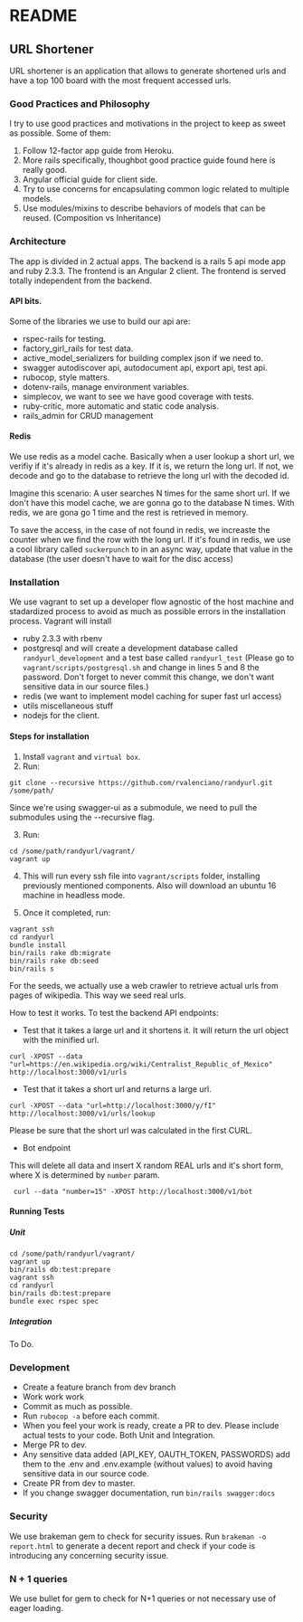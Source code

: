 # README

## URL Shortener

URL shortener is an application that allows to generate shortened urls and have a top 100 board
with the most frequent accessed urls.

### Good Practices and Philosophy

I try to use good practices and motivations in the project to keep as sweet as possible. Some of them:

1. Follow 12-factor app guide from Heroku.
2. More rails specifically, thoughbot good practice guide found here is really good.
3. Angular official guide for client side.
4. Try to use concerns for encapsulating common logic related to multiple models.
5. Use modules/mixins to describe behaviors of models that can be reused. (Composition vs Inheritance)

### Architecture

The app is divided in 2 actual apps. The backend is a rails 5 api mode app and ruby 2.3.3. The frontend is
an Angular 2 client. The frontend is served totally independent from the backend.

#### API bits.

Some of the libraries we use to build our api are:
* rspec-rails for testing.
* factory_girl_rails for test data.
* active_model_serializers for building complex json if we need to.
* swagger autodiscover api, autodocument api, export api, test api.
* rubocop, style matters.
* dotenv-rails, manage environment variables.
* simplecov, we want to see we have good coverage with tests.
* ruby-critic, more automatic and static code analysis.
* rails_admin for CRUD management


#### Redis

We use redis as a model cache. Basically when a user lookup a short url, we verifiy if it's already in redis 
as a key. If it is, we return the long url. If not, we decode and go to the database to retrieve the long url
with the decoded id.

Imagine this scenario: A user searches N times for the same short url. If we don't have this model cache, we are gonna go to the database N times. With redis, we are gona go 1 time and the rest is retrieved in memory.

To save the access, in the case of not found in redis, we increaste the counter when we find the row with the long url. If it's found in redis, we use a cool library called `suckerpunch` to in an async way, update that value in the database (the user doesn't have to wait for the disc access)

### Installation

We use vagrant to set up a developer flow agnostic of the host machine and stadardized process to
avoid as much as possible errors in the installation process. Vagrant will install
* ruby 2.3.3 with rbenv
* postgresql and will create a development database called `randyurl_development` and a test base called  `randyurl_test` (Please go to `vagrant/scripts/postgresql.sh` and change in lines 5 and 8 the password. Don't forget to never commit this change, we don't want sensitive data in our source files.)
* redis (we want to implement model caching for super fast url access)
* utils miscellaneous stuff
* nodejs for the client.

#### Steps for installation

1. Install `vagrant` and `virtual box`.
2. Run:
```shell 
git clone --recursive https://github.com/rvalenciano/randyurl.git /some/path/ 
```
Since we're using swagger-ui as a submodule, we need to pull the submodules using the --recursive flag.

3. Run: 

```shell 
cd /some/path/randyurl/vagrant/
vagrant up
```



4. This will run every ssh file into `vagrant/scripts` folder, installing previously mentioned components. Also will download an ubuntu 16 machine in headless mode.

5. Once it completed, run:

```shell
vagrant ssh
cd randyurl
bundle install
bin/rails rake db:migrate
bin/rails rake db:seed
bin/rails s
```

For the seeds, we actually use a web crawler to retrieve actual urls from pages of wikipedia. This way we seed real urls.

How to test it works. To test the backend API endpoints:

* Test that it takes a large url and it shortens it. It will return the url object with the minified url.

```shell
curl -XPOST --data "url=https://en.wikipedia.org/wiki/Centralist_Republic_of_Mexico" http://localhost:3000/v1/urls
```

* Test that it takes a short url and returns a large url.

```shell
curl -XPOST --data "url=http://localhost:3000/y/fI" http://localhost:3000/v1/urls/lookup
```

Please be sure that the short url was calculated in the first CURL.


* Bot endpoint

This will delete all data and insert X random REAL urls and it's short form, where X is determined by `number` param.

```shell
 curl --data "number=15" -XPOST http://localhost:3000/v1/bot
 ```


#### Running Tests

##### Unit

```shell
cd /some/path/randyurl/vagrant/
vagrant up
bin/rails db:test:prepare
vagrant ssh
cd randyurl
bin/rails db:test:prepare
bundle exec rspec spec
```

##### Integration

To Do.

### Development

* Create a feature branch from dev branch
* Work work work
* Commit as much as possible.
* Run `rubocop -a` before each commit.
* When you feel your work is ready, create a PR to dev. Please include actual tests to your code. Both Unit and Integration.
* Merge PR to dev.
* Any sensitive data added (API_KEY, OAUTH_TOKEN, PASSWORDS) add them to the .env and .env.example (without values) to avoid having sensitive data in our source code.
* Create PR from dev to master.
* If you change swagger documentation, run `bin/rails swagger:docs`


### Security

We use brakeman gem to check for security issues. Run `brakeman -o report.html` to generate a decent report and
check if your code is introducing any concerning security issue.

### N + 1 queries

We use bullet for gem to check for N+1 queries or not necessary use of eager loading.